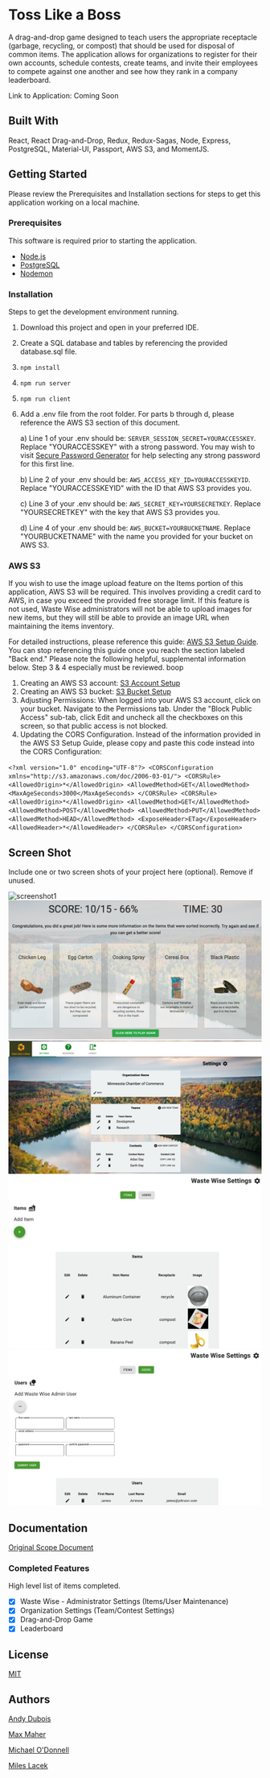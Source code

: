 # Toss Like a Boss

A drag-and-drop game designed to teach users the appropriate receptacle (garbage, recycling, or compost) that should be used for disposal of common items. The application allows for organizations to register for their own accounts, schedule contests, create teams, and invite their employees to compete against one another and see how they rank in a company leaderboard.

Link to Application: Coming Soon

## Built With

React, React Drag-and-Drop, Redux, Redux-Sagas, Node, Express, PostgreSQL, Material-UI, Passport, AWS S3, and MomentJS.

## Getting Started

Please review the Prerequisites and Installation sections for steps to get this application working on a local machine.

### Prerequisites

This software is required prior to starting the application.

-   [Node.js](https://nodejs.org/en/)
-   [PostgreSQL](https://www.postgresql.org/)
-   [Nodemon](https://nodemon.io/)

### Installation

Steps to get the development environment running.

1. Download this project and open in your preferred IDE.
2. Create a SQL database and tables by referencing the provided database.sql file.
3. `npm install`
4. `npm run server`
5. `npm run client`
6. Add a .env file from the root folder. For parts b through d, please reference the AWS S3 section of this document.

    a) Line 1 of your .env should be: `SERVER_SESSION_SECRET=YOURACCESSKEY`. Replace "YOURACCESSKEY" with a strong password. You may wish to visit [Secure Password Generator](https://passwordsgenerator.net/) for help selecting any strong password for this first line.

    b) Line 2 of your .env should be: `AWS_ACCESS_KEY_ID=YOURACCESSKEYID`. Replace "YOURACCESSKEYID" with the ID that AWS S3 provides you.

    c) Line 3 of your .env should be: `AWS_SECRET_KEY=YOURSECRETKEY`. Replace "YOURSECRETKEY" with the key that AWS S3 provides you.

    d) Line 4 of your .env should be: `AWS_BUCKET=YOURBUCKETNAME`. Replace "YOURBUCKETNAME" with the name you provided for your bucket on AWS S3.

### AWS S3

If you wish to use the image upload feature on the Items portion of this application, AWS S3 will be required. This involves providing a credit card to AWS, in case you exceed the provided free storage limit. If this feature is not used, Waste Wise administrators will not be able to upload images for new items, but they will still be able to provide an image URL when maintaining the items inventory.

For detailed instructions, please reference this guide: [AWS S3 Setup Guide](https://medium.com/@khelif96/uploading-files-from-a-react-app-to-aws-s3-the-right-way-541dd6be689). You can stop referencing this guide once you reach the section labeled "Back end." Please note the following helpful, supplemental information below. Step 3 & 4 especially must be reviewed.
boop

1.  Creating an AWS S3 account: [S3 Account Setup](https://aws.amazon.com/premiumsupport/knowledge-center/create-and-activate-aws-account/)
2.  Creating an AWS S3 bucket: [S3 Bucket Setup](https://docs.aws.amazon.com/AmazonS3/latest/user-guide/create-bucket.html)
3.  Adjusting Permissions: When logged into your AWS S3 account, click on your bucket. Navigate to the Permissions tab. Under the "Block Public Access" sub-tab, click Edit and uncheck all the checkboxes on this screen, so that public access is not blocked.
4.  Updating the CORS Configuration. Instead of the information provided in the AWS S3 Setup Guide, please copy and paste this code instead into the CORS Configuration:

`<?xml version="1.0" encoding="UTF-8"?> <CORSConfiguration xmlns="http://s3.amazonaws.com/doc/2006-03-01/"> <CORSRule> <AllowedOrigin>*</AllowedOrigin> <AllowedMethod>GET</AllowedMethod> <MaxAgeSeconds>3000</MaxAgeSeconds> </CORSRule> <CORSRule> <AllowedOrigin>*</AllowedOrigin> <AllowedMethod>GET</AllowedMethod> <AllowedMethod>POST</AllowedMethod> <AllowedMethod>PUT</AllowedMethod> <AllowedMethod>HEAD</AllowedMethod> <ExposeHeader>ETag</ExposeHeader> <AllowedHeader>*</AllowedHeader> </CORSRule> </CORSConfiguration>`

## Screen Shot

Include one or two screen shots of your project here (optional). Remove if unused.

![screenshot1](/screenshots/screenshot1.png)
![screenshot2](/screenshots/screenshot2.png)
![screenshot3](/screenshots/screenshot3.png)
![screenshot4](/screenshots/screenshot4.png)
![screenshot5](/screenshots/screenshot5.png)

## Documentation

[Original Scope Document](https://docs.google.com/document/d/15kyh2RjnZemqwrpsxLzq4MJ_zEyQrItEyBs-gnUVn5k/edit?usp=sharing)

### Completed Features

High level list of items completed.

-   [x] Waste Wise - Administrator Settings (Items/User Maintenance)
-   [x] Organization Settings (Team/Contest Settings)
-   [x] Drag-and-Drop Game
-   [x] Leaderboard

## License

[MIT](https://choosealicense.com/licenses/mit/)

## Authors

[Andy Dubois](https://github.com/andydubois)

[Max Maher](https://github.com/maxwmaher)

[Michael O'Donnell](https://github.com/michaelodonnell321)

[Miles Lacek](https://github.com/TheHumanCreative)
